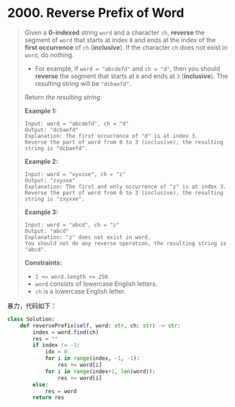 # 2000. Reverse Prefix of Word

> Given a **0-indexed** string `word` and a character `ch`, **reverse** the segment of `word` that starts at index `0` and ends at the index of the **first occurrence** of `ch` (**inclusive**). If the character `ch` does not exist in `word`, do nothing.
>
> - For example, if `word = "abcdefd"` and `ch = "d"`, then you should **reverse** the segment that starts at `0` and ends at `3` (**inclusive**). The resulting string will be `"dcbaefd"`.
>
> Return *the resulting string*.
>
>  
>
> **Example 1:**
>
> ```
> Input: word = "abcdefd", ch = "d"
> Output: "dcbaefd"
> Explanation: The first occurrence of "d" is at index 3. 
> Reverse the part of word from 0 to 3 (inclusive), the resulting string is "dcbaefd".
> ```
>
> **Example 2:**
>
> ```
> Input: word = "xyxzxe", ch = "z"
> Output: "zxyxxe"
> Explanation: The first and only occurrence of "z" is at index 3.
> Reverse the part of word from 0 to 3 (inclusive), the resulting string is "zxyxxe".
> ```
>
> **Example 3:**
>
> ```
> Input: word = "abcd", ch = "z"
> Output: "abcd"
> Explanation: "z" does not exist in word.
> You should not do any reverse operation, the resulting string is "abcd".
> ```
>
>  
>
> **Constraints:**
>
> - `1 <= word.length <= 250`
> - `word` consists of lowercase English letters.
> - `ch` is a lowercase English letter.

暴力，代码如下：

```python
class Solution:
    def reversePrefix(self, word: str, ch: str) -> str:
        index = word.find(ch)
        res = ""
        if index != -1:
            idx = 0
            for i in range(index, -1, -1):
                res += word[i]
            for i in range(index+1, len(word)):
                res += word[i]
        else:
            res = word
        return res
```

